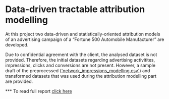 # Data-driven tractable attribution modelling

At this project two data-driven and statistically-oriented attribution models of an advertising campaign of a “Fortune 500 Automobile Manufacturer” are developed.

Due to confidential agreement with the client, the analysed dataset is not provided. Therefore, the initial datasets regarding advertising activitites, impressions, clicks and conversions are not present. However, a sample draft of the preprocessed (['network_impressions_modelling.csv'](https://github.com/AndreasGeorgopoulos/attribution-modelling/blob/master/network_impressions_modelling.csv)) and transformed datasets that was used during the attribution modelling part are provided.

*** To read full report [click here](http://www.andreasgeorgopoulos.com/attribution-modelling/)
